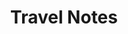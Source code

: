 ---
title: Travel Notes
description: A description of this category
image:

# Badge style
style:
    background: "#2a9d8f"
    color: "#fff"
---